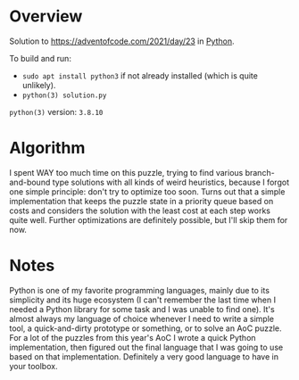 # Overview

Solution to https://adventofcode.com/2021/day/23 in [Python](https://www.python.org/).

To build and run:

- `sudo apt install python3` if not already installed (which is quite unlikely).
- `python(3) solution.py`

`python(3)` version: `3.8.10`

# Algorithm

I spent WAY too much time on this puzzle, trying to find various branch-and-bound type solutions with all kinds of weird heuristics, because I forgot one simple principle: don't try to optimize too soon. Turns out that a simple implementation that keeps the puzzle state in a priority queue based on costs and considers the solution with the least cost at each step works quite well. Further optimizations are definitely possible, but I'll skip them for now.

# Notes

Python is one of my favorite programming languages, mainly due to its simplicity and its huge ecosystem (I can't remember the last time when I needed a Python library for some task and I was unable to find one). It's almost always my language of choice whenever I need to write a simple tool, a quick-and-dirty prototype or something, or to solve an AoC puzzle. For a lot of the puzzles from this year's AoC I wrote a quick Python implementation, then figured out the final language that I was going to use based on that implementation. Definitely a very good language to have in your toolbox.